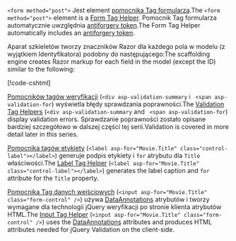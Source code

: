 <span data-ttu-id="1cd74-101">`<form method="post">` Jest element [pomocnika Tag formularza](xref:mvc/views/working-with-forms#the-form-tag-helper).</span><span class="sxs-lookup"><span data-stu-id="1cd74-101">The `<form method="post">` element is a [Form Tag Helper](xref:mvc/views/working-with-forms#the-form-tag-helper).</span></span> <span data-ttu-id="1cd74-102">Pomocnik Tag formularza automatycznie uwzględnia [antiforgery token](xref:security/anti-request-forgery).</span><span class="sxs-lookup"><span data-stu-id="1cd74-102">The Form Tag Helper automatically includes an [antiforgery token](xref:security/anti-request-forgery).</span></span>

<span data-ttu-id="1cd74-103">Aparat szkieletów tworzy znaczników Razor dla każdego pola w modelu (z wyjątkiem Identyfikatora) podobny do następującego:</span><span class="sxs-lookup"><span data-stu-id="1cd74-103">The scaffolding engine creates Razor markup for each field in the model (except the ID) similar to the following:</span></span>

[!code-cshtml[](../../tutorials/razor-pages/razor-pages-start/snapshot_sample/RazorPagesMovie/Pages/Movies/Create.cshtml?range=15-20)]

<span data-ttu-id="1cd74-104">[Pomocników tagów weryfikacji](xref:mvc/views/working-with-forms#the-validation-tag-helpers) (`<div asp-validation-summary` i ` <span asp-validation-for`) wyświetla błędy sprawdzania poprawności.</span><span class="sxs-lookup"><span data-stu-id="1cd74-104">The [Validation Tag Helpers](xref:mvc/views/working-with-forms#the-validation-tag-helpers) (`<div asp-validation-summary` and ` <span asp-validation-for`) display validation errors.</span></span> <span data-ttu-id="1cd74-105">Sprawdzanie poprawności zostało opisane bardziej szczegółowo w dalszej części tej serii.</span><span class="sxs-lookup"><span data-stu-id="1cd74-105">Validation is covered in more detail later in this series.</span></span>

<span data-ttu-id="1cd74-106">[Pomocnika tagów etykiety](xref:mvc/views/working-with-forms#the-label-tag-helper) (`<label asp-for="Movie.Title" class="control-label"></label>`) generuje podpis etykiety i `for` atrybutu dla `Title` właściwości.</span><span class="sxs-lookup"><span data-stu-id="1cd74-106">The [Label Tag Helper](xref:mvc/views/working-with-forms#the-label-tag-helper) (`<label asp-for="Movie.Title" class="control-label"></label>`) generates the label caption and `for` attribute for the `Title` property.</span></span>

<span data-ttu-id="1cd74-107">[Pomocnika Tag danych wejściowych](xref:mvc/views/working-with-forms) (`<input asp-for="Movie.Title" class="form-control" />`) używa [DataAnnotations](/aspnet/mvc/overview/older-versions/mvc-music-store/mvc-music-store-part-6) atrybutów i tworzy wymagane dla technologii jQuery weryfikacji po stronie klienta atrybutów HTML.</span><span class="sxs-lookup"><span data-stu-id="1cd74-107">The [Input Tag Helper](xref:mvc/views/working-with-forms) (`<input asp-for="Movie.Title" class="form-control" />`) uses the [DataAnnotations](/aspnet/mvc/overview/older-versions/mvc-music-store/mvc-music-store-part-6) attributes and produces HTML attributes needed for jQuery Validation on the client-side.</span></span>